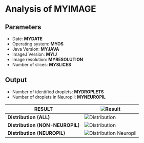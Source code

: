 Analysis of MYIMAGE
===

**Parameters**
--

- Date: **MYDATE**
- Operating system: **MYOS**
- Java Version: **MYJAVA**
- ImageJ Version: **MYIJ**
- Image resolution: **MYRESOLUTION**
- Number of slices: **MYSLICES**

**Output**
--

- Number of identified droplets: **MYDROPLETS**
- Number of droplets in Neuropil: **MYNEUROPIL**

|**RESULT**|![Result](MYGIF)|
|-------------------------------------|-----------------------------------|
|**Distribution (ALL)**|![Distribution](DISTJPG)|
|**Distribution (NON-NEUROPIL)**|![Distribution](DISTNNPJPG)|
|**Distribution (NEUROPIL)**|![Distribution Neuropil](DISTNPJPG)|
